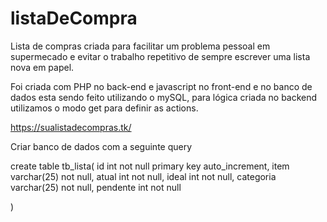 # listaDeCompra
Lista de compras criada para facilitar um problema pessoal em supermecado e evitar o trabalho repetitivo de sempre escrever uma lista nova em papel.

Foi criada com PHP no back-end e javascript no front-end e no banco de dados esta sendo feito utilizando o mySQL, para lógica criada no backend utilizamos o modo get para definir as actions.


https://sualistadecompras.tk/


Criar banco de dados com a seguinte query 

create table tb_lista(
	id int not null primary key auto_increment,
    item varchar(25) not null,
    atual int not null,
    ideal int not null,
categoria varchar(25) not null,
pendente int not null
    
)